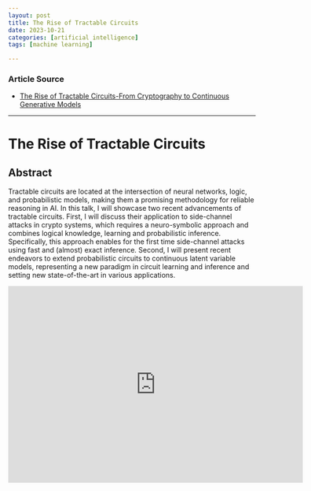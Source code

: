 ```yaml
---
layout: post
title: The Rise of Tractable Circuits 
date: 2023-10-21
categories: [artificial intelligence]
tags: [machine learning]

---
```


### Article Source

* [The Rise of Tractable Circuits-From Cryptography to Continuous Generative Models](https://www.youtube.com/watch?v=CErnh78T2s4)

---

# The Rise of Tractable Circuits 


## Abstract

Tractable circuits are located at the intersection of neural networks, logic, and probabilistic models, making them a promising methodology for reliable reasoning in AI. In this talk, I will showcase two recent advancements of tractable circuits. First, I will discuss their application to side-channel attacks in crypto systems, which requires a neuro-symbolic approach and combines logical knowledge, learning and probabilistic inference. Specifically, this approach enables for the first time side-channel attacks using fast and (almost) exact inference. Second, I will present recent endeavors to extend probabilistic circuits to continuous latent variable models, representing a new paradigm in circuit learning and inference and setting new state-of-the-art in various applications.

<iframe width="600" height="400" src="https://www.youtube.com/embed/CErnh78T2s4?si=XbKirLE6WEchFJmZ" title="YouTube video player" frameborder="0" allow="accelerometer; autoplay; clipboard-write; encrypted-media; gyroscope; picture-in-picture; web-share" allowfullscreen></iframe>